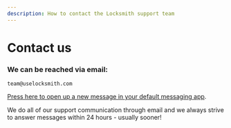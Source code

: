 ```yaml
---
description: How to contact the Locksmith support team
---
```


# Contact us

### We can be reached **via email:**

```
team@uselocksmith.com
```

[Press here to open up a new message in your default messaging app](mailto:team@uselocksmith.com).

We do all of our support communication through email and we always strive to answer messages within 24 hours - usually sooner!
